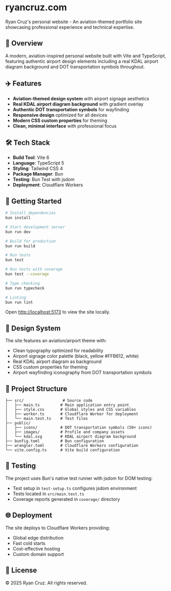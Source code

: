 # ryancruz.com

Ryan Cruz's personal website - An aviation-themed portfolio site showcasing professional experience and technical expertise.

## 🛫 Overview

A modern, aviation-inspired personal website built with Vite and TypeScript, featuring authentic airport design elements including a real KDAL airport diagram background and DOT transportation symbols throughout.

## ✈️ Features

- **Aviation-themed design system** with airport signage aesthetics
- **Real KDAL airport diagram background** with gradient overlay
- **Authentic DOT transportation symbols** for wayfinding
- **Responsive design** optimized for all devices
- **Modern CSS custom properties** for theming
- **Clean, minimal interface** with professional focus

## 🛠 Tech Stack

- **Build Tool**: Vite 6
- **Language**: TypeScript 5
- **Styling**: Tailwind CSS 4
- **Package Manager**: Bun
- **Testing**: Bun Test with jsdom
- **Deployment**: Cloudflare Workers

## 🚀 Getting Started

```bash
# Install dependencies
bun install

# Start development server
bun run dev

# Build for production
bun run build

# Run tests
bun test

# Run tests with coverage
bun test --coverage

# Type checking
bun run typecheck

# Linting
bun run lint
```

Open [http://localhost:5173](http://localhost:5173) to view the site locally.

## 🎨 Design System

The site features an aviation/airport theme with:
- Clean typography optimized for readability
- Airport signage color palette (black, yellow #FFB612, white)
- Real KDAL airport diagram as background
- CSS custom properties for theming
- Airport wayfinding iconography from DOT transportation symbols

## 📁 Project Structure

```
├── src/                 # Source code
│   ├── main.ts         # Main application entry point
│   ├── style.css       # Global styles and CSS variables
│   ├── worker.ts       # Cloudflare Worker for deployment
│   └── main.test.ts    # Test files
├── public/
│   ├── icons/          # DOT transportation symbols (50+ icons)
│   ├── images/         # Profile and company assets
│   └── kdal.svg        # KDAL airport diagram background
├── bunfig.toml         # Bun configuration
├── wrangler.toml       # Cloudflare Workers configuration
└── vite.config.ts      # Vite build configuration
```

## 🧪 Testing

The project uses Bun's native test runner with jsdom for DOM testing:
- Test setup in `test-setup.ts` configures jsdom environment
- Tests located in `src/main.test.ts`
- Coverage reports generated in `coverage/` directory

## 🌐 Deployment

The site deploys to Cloudflare Workers providing:
- Global edge distribution
- Fast cold starts
- Cost-effective hosting
- Custom domain support

## 📄 License

© 2025 Ryan Cruz. All rights reserved.
